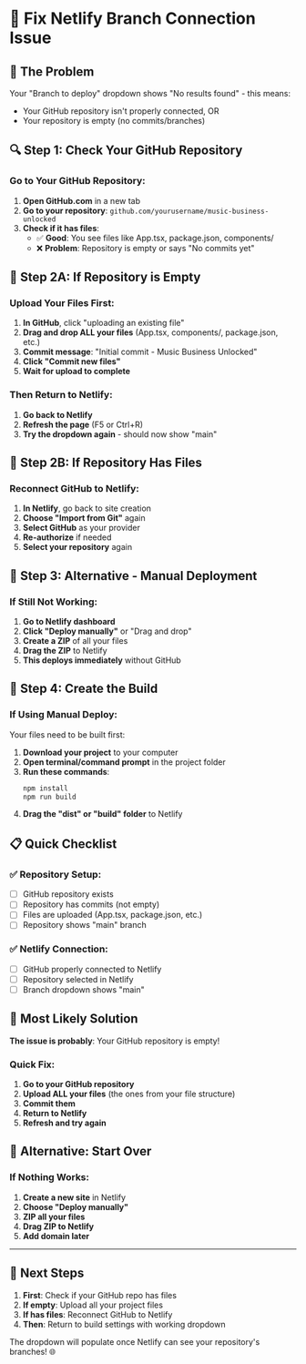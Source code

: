 # 🔧 Fix Netlify Branch Connection Issue

## 🚨 The Problem
Your "Branch to deploy" dropdown shows "No results found" - this means:
- Your GitHub repository isn't properly connected, OR
- Your repository is empty (no commits/branches)

## 🔍 Step 1: Check Your GitHub Repository

### Go to Your GitHub Repository:
1. **Open GitHub.com** in a new tab
2. **Go to your repository**: `github.com/yourusername/music-business-unlocked`
3. **Check if it has files**:
   - ✅ **Good**: You see files like App.tsx, package.json, components/
   - ❌ **Problem**: Repository is empty or says "No commits yet"

## 🚀 Step 2A: If Repository is Empty

### Upload Your Files First:
1. **In GitHub**, click "uploading an existing file"
2. **Drag and drop ALL your files** (App.tsx, components/, package.json, etc.)
3. **Commit message**: "Initial commit - Music Business Unlocked"
4. **Click "Commit new files"**
5. **Wait for upload to complete**

### Then Return to Netlify:
1. **Go back to Netlify**
2. **Refresh the page** (F5 or Ctrl+R)
3. **Try the dropdown again** - should now show "main"

## 🔄 Step 2B: If Repository Has Files

### Reconnect GitHub to Netlify:
1. **In Netlify**, go back to site creation
2. **Choose "Import from Git"** again
3. **Select GitHub** as your provider
4. **Re-authorize** if needed
5. **Select your repository** again

## 🎯 Step 3: Alternative - Manual Deployment

### If Still Not Working:
1. **Go to Netlify dashboard**
2. **Click "Deploy manually"** or "Drag and drop"
3. **Create a ZIP** of all your files
4. **Drag the ZIP** to Netlify
5. **This deploys immediately** without GitHub

## 🔧 Step 4: Create the Build

### If Using Manual Deploy:
Your files need to be built first:

1. **Download your project** to your computer
2. **Open terminal/command prompt** in the project folder
3. **Run these commands**:
   ```bash
   npm install
   npm run build
   ```
4. **Drag the "dist" or "build" folder** to Netlify

## 📋 Quick Checklist

### ✅ Repository Setup:
- [ ] GitHub repository exists
- [ ] Repository has commits (not empty)
- [ ] Files are uploaded (App.tsx, package.json, etc.)
- [ ] Repository shows "main" branch

### ✅ Netlify Connection:
- [ ] GitHub properly connected to Netlify
- [ ] Repository selected in Netlify
- [ ] Branch dropdown shows "main"

## 🚨 Most Likely Solution

**The issue is probably**: Your GitHub repository is empty!

### Quick Fix:
1. **Go to your GitHub repository**
2. **Upload ALL your files** (the ones from your file structure)
3. **Commit them**
4. **Return to Netlify**
5. **Refresh and try again**

## 🔄 Alternative: Start Over

### If Nothing Works:
1. **Create a new site** in Netlify
2. **Choose "Deploy manually"**
3. **ZIP all your files**
4. **Drag ZIP to Netlify**
5. **Add domain later**

---

## 🎯 Next Steps

1. **First**: Check if your GitHub repo has files
2. **If empty**: Upload all your project files
3. **If has files**: Reconnect GitHub to Netlify
4. **Then**: Return to build settings with working dropdown

The dropdown will populate once Netlify can see your repository's branches! 🌐